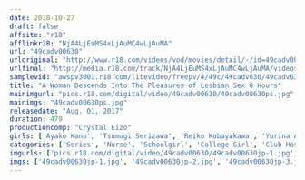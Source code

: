 ```yaml
---
date: 2018-10-27
draft: false
affsite: "r18"
afflinkr18: "NjA4LjEuMS4xLjAuMC4wLjAuMA"
url: "49cadv00630"
urloriginal: "http://www.r18.com/videos/vod/movies/detail/-/id=49cadv00630"
urlfinal: "http://media.r18.com/track/NjA4LjEuMS4xLjAuMC4wLjAuMA/videos/vod/movies/detail/-/id=49cadv00630"
samplevid: "awspv3001.r18.com/litevideo/freepv/4/49c/49cadv630/49cadv630_dmb_w.mp4"
title: "A Woman Descends Into The Pleasures of Lesbian Sex 8 Hours"
mainimgurl: "pics.r18.com/digital/video/49cadv00630/49cadv00630ps.jpg"
mainimgs: "49cadv00630ps.jpg"
releasedate: "Aug. 01, 2017"
duration: 479
productioncomp: "Crystal Eizo"
girls: ['Ayako Kano', 'Tsumugi Serizawa', 'Reiko Kobayakawa', 'Yurina Ayashiro', 'Kurea Hasumi', 'Arisa Seina', 'Maki Hoshikawa', 'Ichigo Aoi', 'Aya Miyazaki', 'Kanako Sakuragawa']
categories: ['Series', 'Nurse', 'Schoolgirl', 'College Girl', 'Club Hostess & Sex Worker', 'Lesbian', 'Shaved Pussy', 'Massage Parlor', 'Vibrator', 'Squirting']
imgurls: ['pics.r18.com/digital/video/49cadv00630/49cadv00630jp-1.jpg', 'pics.r18.com/digital/video/49cadv00630/49cadv00630jp-2.jpg', 'pics.r18.com/digital/video/49cadv00630/49cadv00630jp-3.jpg', 'pics.r18.com/digital/video/49cadv00630/49cadv00630jp-4.jpg', 'pics.r18.com/digital/video/49cadv00630/49cadv00630jp-5.jpg', 'pics.r18.com/digital/video/49cadv00630/49cadv00630jp-6.jpg', 'pics.r18.com/digital/video/49cadv00630/49cadv00630jp-7.jpg', 'pics.r18.com/digital/video/49cadv00630/49cadv00630jp-8.jpg', 'pics.r18.com/digital/video/49cadv00630/49cadv00630jp-9.jpg', 'pics.r18.com/digital/video/49cadv00630/49cadv00630jp-10.jpg', 'pics.r18.com/digital/video/49cadv00630/49cadv00630jp-11.jpg', 'pics.r18.com/digital/video/49cadv00630/49cadv00630jp-12.jpg', 'pics.r18.com/digital/video/49cadv00630/49cadv00630jp-13.jpg', 'pics.r18.com/digital/video/49cadv00630/49cadv00630jp-14.jpg', 'pics.r18.com/digital/video/49cadv00630/49cadv00630jp-15.jpg', 'pics.r18.com/digital/video/49cadv00630/49cadv00630jp-16.jpg', 'pics.r18.com/digital/video/49cadv00630/49cadv00630jp-17.jpg', 'pics.r18.com/digital/video/49cadv00630/49cadv00630jp-18.jpg', 'pics.r18.com/digital/video/49cadv00630/49cadv00630jp-19.jpg', 'pics.r18.com/digital/video/49cadv00630/49cadv00630jp-20.jpg']
imgs: ['49cadv00630jp-1.jpg', '49cadv00630jp-2.jpg', '49cadv00630jp-3.jpg', '49cadv00630jp-4.jpg', '49cadv00630jp-5.jpg', '49cadv00630jp-6.jpg', '49cadv00630jp-7.jpg', '49cadv00630jp-8.jpg', '49cadv00630jp-9.jpg', '49cadv00630jp-10.jpg', '49cadv00630jp-11.jpg', '49cadv00630jp-12.jpg', '49cadv00630jp-13.jpg', '49cadv00630jp-14.jpg', '49cadv00630jp-15.jpg', '49cadv00630jp-16.jpg', '49cadv00630jp-17.jpg', '49cadv00630jp-18.jpg', '49cadv00630jp-19.jpg', '49cadv00630jp-20.jpg']
---
```

